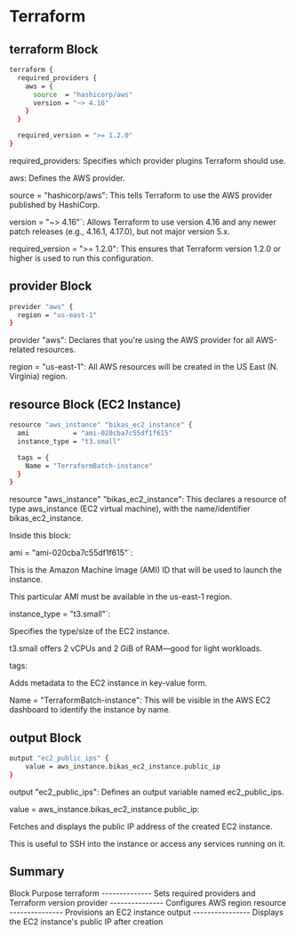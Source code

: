 # Terraform

## terraform Block

```bash
terraform {
  required_providers {
    aws = {
      source  = "hashicorp/aws"
      version = "~> 4.16"
    }
  }

  required_version = ">= 1.2.0"
}
```

required_providers: Specifies which provider plugins Terraform should use.

aws: Defines the AWS provider.

source = "hashicorp/aws": This tells Terraform to use the AWS provider published by HashiCorp.

version = "~> 4.16"`: Allows Terraform to use version 4.16 and any newer patch releases (e.g., 4.16.1, 4.17.0), but not major version 5.x.

required_version = ">= 1.2.0": This ensures that Terraform version 1.2.0 or higher is used to run this configuration.

## provider Block

```bash
provider "aws" {
  region = "us-east-1"
}
```

provider "aws": Declares that you're using the AWS provider for all AWS-related resources.

region = "us-east-1": All AWS resources will be created in the US East (N. Virginia) region.

## resource Block (EC2 Instance)

```bash
resource "aws_instance" "bikas_ec2_instance" {
  ami           = "ami-020cba7c55df1f615"
  instance_type = "t3.small"

  tags = {
    Name = "TerraformBatch-instance"
  }
}
```

resource "aws_instance" "bikas_ec2_instance": This declares a resource of type aws_instance (EC2 virtual machine), with the name/identifier bikas_ec2_instance.

Inside this block:

ami = "ami-020cba7c55df1f615"`:

This is the Amazon Machine Image (AMI) ID that will be used to launch the instance.

This particular AMI must be available in the us-east-1 region.

instance_type = "t3.small"`:

Specifies the type/size of the EC2 instance.

t3.small offers 2 vCPUs and 2 GiB of RAM—good for light workloads.

tags:

Adds metadata to the EC2 instance in key-value form.

Name = "TerraformBatch-instance": This will be visible in the AWS EC2 dashboard to identify the instance by name.

## output Block

```bash
output "ec2_public_ips" {
	value = aws_instance.bikas_ec2_instance.public_ip
}
```

output "ec2_public_ips": Defines an output variable named ec2_public_ips.

value = aws_instance.bikas_ec2_instance.public_ip:

Fetches and displays the public IP address of the created EC2 instance.

This is useful to SSH into the instance or access any services running on it.

## Summary
  Block                       Purpose
terraform -------------- Sets required providers and Terraform version
provider --------------- Configures AWS region
resource --------------- Provisions an EC2 instance
output	---------------- Displays the EC2 instance's public IP after creation